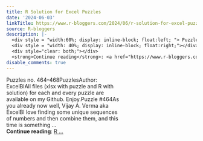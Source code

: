```yaml
---
title: R Solution for Excel Puzzles
date: '2024-06-03'
linkTitle: https://www.r-bloggers.com/2024/06/r-solution-for-excel-puzzles-26/
source: R-bloggers
description: |-
  <div style = "width:60%; display: inline-block; float:left; "> Puzzles no. 464–468PuzzlesAuthor: ExcelBIAll files (xlsx with puzzle and R with solution) for each and every puzzle are available on my Github. Enjoy.Puzzle #464As you already now well, Vijay A. Verma aka ExcelBI love finding some unique sequences of numbers and then combine them, and this time is something ...</div>
  <div style = "width: 40%; display: inline-block; float:right;"></div>
  <div style="clear: both;"></div>
  <strong>Continue reading</strong>: <a href="https://www.r-bloggers.com/2024/06/r-solution-for-excel-puzzles-26/">R ...
disable_comments: true
---
```

<div style = "width:60%; display: inline-block; float:left; "> Puzzles no. 464–468PuzzlesAuthor: ExcelBIAll files (xlsx with puzzle and R with solution) for each and every puzzle are available on my Github. Enjoy.Puzzle #464As you already now well, Vijay A. Verma aka ExcelBI love finding some unique sequences of numbers and then combine them, and this time is something ...</div>
<div style = "width: 40%; display: inline-block; float:right;"></div>
<div style="clear: both;"></div>
<strong>Continue reading</strong>: <a href="https://www.r-bloggers.com/2024/06/r-solution-for-excel-puzzles-26/">R ...